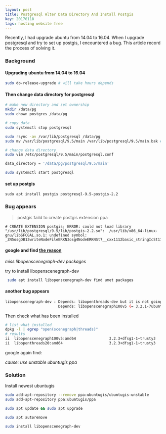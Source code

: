 ```yaml
--- 
layout: post
title: Postgresql Alter Data Directory And Install Postgis 
key: 20170118
tags: hosting website free
---
```


Recently, I had upgrade ubuntu from 14.04 to 16.04. When I upgrade postgresql and try to set up postgis, I encountered a bug. This article record the process of solving it.

### Background

#### Upgrading ubuntu from 14.04 to 16.04

```sh
sudo do-release-upgrade # will take hours depends
```

#### Then change data directory for postgresql 

```sh
# make new directory and set ownership
mkdir /data/pg
sudo chown postgres /data/pg

# copy data
sudo systemctl stop postgresql

sudo rsync -av /var/lib/postgresql /data/pg
sudo mv /var/lib/postgresql/9.5/main /var/lib/postgresql/9.5/main.bak ## backup in case failed

# change data directory
sudo vim /etc/postgresql/9.5/main/postgresql.conf

data_directory = '/data/pg/postgresql/9.5/main'

sudo systemctl start postgresql
```

#### set up postgis
```
sudo apt install postgis postgresql-9.5-postgis-2.2
```
### Bug appears

> postgis faild to create postgis extension ppa

```
# CREATE EXTENSION postgis; ERROR: could not load library "/usr/lib/postgresql/9.5/lib/postgis-2.2.so":  /usr/lib/x86_64-linux-gnu/libSFCGAL.so.1: undefined symbol: _ZN5osgDB13writeNodeFileERKN3osg4NodeERKNSt7__cxx1112basic_stringIcSt11char_traitsIcESaIcEEEPKNS_7OptionsE
```

#### google  and find [the reason]( https://gis.stackexchange.com/questions/204575/libsfcgal-so-1-undefined-symbol-upgrading-to-postgis-2-2-2-and-2-2-1/206155#206155)

*miss libopenscenegraph-dev packages*

try to install libopenscenegraph-dev

```sh 
 sudo apt install libopenscenegraph-dev find umet packages
 ```

#### another bug appears

```sh
libopenscenegraph-dev : Depends: libopenthreads-dev but it is not going to be installed
                        Depends: libopenscenegraph100v5 (= 3.2.1-7ubuntu4) but 3.2.3+dfsg1-1~trusty3 is to be installed
```

Then check what has been installed
```sh
# list what installed
dpkg -l | egrep "open(scenegraph|threads)"
# results
ii  libopenscenegraph100v5:amd64               3.2.3+dfsg1-1~trusty3                         amd64        3D scene graph, shared libs
ii  libopenthreads20:amd64                     3.2.3+dfsg1-1~trusty3                         amd64        Object-Oriented (OO) thread interface for C++, shared libs
```

google again find:

*cause: use unstable ubuntugis ppa*

### Solution

Install newest ubuntugis

```sh
sudo add-apt-repository --remove ppa:ubuntugis/ubuntugis-unstable
sudo add-apt-repository ppa:ubuntugis/ppa

sudo apt update && sudo apt upgrade

sudo apt autoremove

sudo install libopenscenegraph-dev
```
